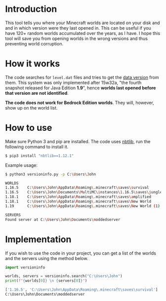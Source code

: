 # Introduction
This tool tells you where your Minecraft worlds are located on your disk and and in which version were they last opened in. This can be useful if you have 120+ random worlds accumulated over the years, as I have.
I hope this tool will save you from opening worlds in the wrong versions and thus preventing world corruption.

# How it works
The code searches for `level.dat` files and tries to get the [data version](https://minecraft.fandom.com/wiki/Data_version) from them. This system was only implemented after 15w32a, "the fourth snapshot released for Java Edition **1.9**", hence **worlds last opened before that version are not identified**.

**The code does not work for Bedrock Edition worlds**. They will, however, show up on the world list.

# How to use
Make sure Python 3 and pip are installed. The code uses [nbtlib](https://github.com/vberlier/nbtlib), run the following command to install it.
```bash
$ pip3 install "nbtlib==1.12.1"
```

Example usage:

```bash
$ python3 versioninfo.py -p C:\Users\John

WORLDS
1.16.5    C:\Users\John\AppData\Roaming\.minecraft\saves\survival
1.16.5    C:\Users\John\Documents\MultiMC\instances\1.16.5\saves\jungle
1.18.1    C:\Users\John\AppData\Roaming\.minecraft\saves\amplified
1.18.1    C:\Users\John\AppData\Roaming\.minecraft\saves\New World
1.19      C:\Users\John\AppData\Roaming\.minecraft\saves\New World (1)

SERVERS
Found server at C:\Users\John\Documents\moddedserver
```

# Implementation
If you wish to use the code in your project, you can get a list of the worlds and the servers using the method below.
```python
import versioninfo

worlds, servers = versioninfo.search("C:\Users\John")
print(f"{worlds[0]} \n {servers[0]}")
```
```python
['1.16.5', 'C:\Users\John\AppData\Roaming\.minecraft\saves\survival'] 
C:\Users\John\Documents\moddedserver
```
